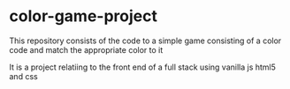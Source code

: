 # color-game-project
This repository consists of the code to a simple game consisting of a color code and match the appropriate color to it

It is a project relatiing to the front end of a full stack using vanilla js html5 and css
